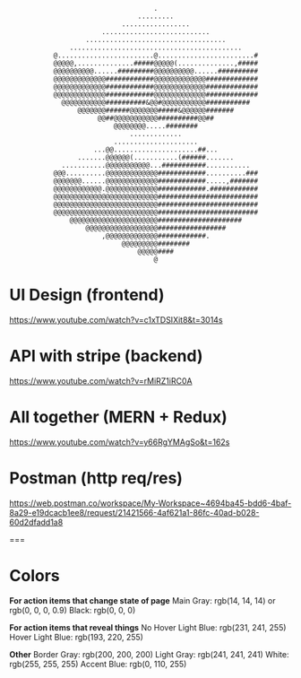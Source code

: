                                         .
                                    .........
                                .................
                           ...........................
                       ...................................
                   ...........................................
               @........................@........................#
               @@@@@,..............#####@@@@@(..............,#####
               @@@@@@@@@@......#########@@@@@@@@@@......##########
               @@@@@@@@@@@@@############@@@@@@@@@@@@@#############
               @@@@@@@@@@@@@############@@@@@@@@@@@@@#############
               @@@@@@@@@@@@@############@@@@@@@@@@@@@#############
                 @@@@@@@@@@@##########&@@#@@@@@@@@@@@###########
                     @@@@@@@######@@@@@@@#####&@@@@@@#######
                          @@##@@@@@@@@@@@##########@@##
                              @@@@@@@@.....########
                                  .............
                              .....................
                         ...@@.....................##...
                     .......@@@@@@(...........(######.......
                 ...........@@@@@@@@@@@...###########...........
               @@@..........@@@@@@@@@@@@@############..........###
               @@@@@@@......@@@@@@@@@@@@@############.....,#######
               @@@@@@@@@@@@.@@@@@@@@@@@@@############.############
               @@@@@@@@@@@@@@@@@@@@@@@@@@#########################
               @@@@@@@@@@@@@@@@@@@@@@@@@@#########################
               @@@@@@@@@@@@@@@@@@@@@@@@@@#########################
                   @@@@@@@@@@@@@@@@@@@@@@#####################
                       @@@@@@@@@@@@@@@@@@#################
                           ,@@@@@@@@@@@@@############.
                                @@@@@@@@@########
                                    @@@@@####
                                        @

# UI Design (frontend)

https://www.youtube.com/watch?v=c1xTDSIXit8&t=3014s

# API with stripe (backend)

https://www.youtube.com/watch?v=rMiRZ1iRC0A

# All together (MERN + Redux)

https://www.youtube.com/watch?v=y66RgYMAgSo&t=162s

# Postman (http req/res)

https://web.postman.co/workspace/My-Workspace~4694ba45-bdd6-4baf-8a29-e19dcacb1ee8/request/21421566-4af621a1-86fc-40ad-b028-60d2dfadd1a8

===

# Colors

**For action items that change state of page**
Main Gray: rgb(14, 14, 14) or rgb(0, 0, 0, 0.9)
Black: rgb(0, 0, 0)

**For action items that reveal things**
No Hover Light Blue: rgb(231, 241, 255)
Hover Light Blue: rgb(193, 220, 255)

**Other**
Border Gray: rgb(200, 200, 200)
Light Gray: rgb(241, 241, 241)
White: rgb(255, 255, 255)
Accent Blue: rgb(0, 110, 255)

